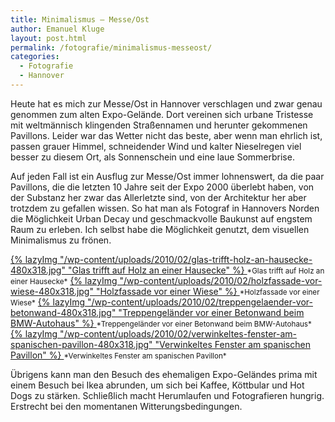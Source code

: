 ```yaml
---
title: Minimalismus — Messe/Ost
author: Emanuel Kluge
layout: post.html
permalink: /fotografie/minimalismus-messeost/
categories:
  - Fotografie
  - Hannover
---
```


Heute hat es mich zur Messe/Ost in Hannover verschlagen und zwar genau genommen zum alten Expo-Gelände. Dort vereinen sich urbane Tristesse mit weltmännisch klingenden Straßennamen und herunter gekommenen Pavillons. Leider war das Wetter nicht das beste, aber wenn man ehrlich ist, passen grauer Himmel, schneidender Wind und kalter Nieselregen viel besser zu diesem Ort, als Sonnenschein und eine laue Sommerbrise.

Auf jeden Fall ist ein Ausflug zur Messe/Ost immer lohnenswert, da die paar Pavillons, die die letzten 10 Jahre seit der Expo 2000 überlebt haben, von der Substanz her zwar das Allerletzte sind, von der Architektur her aber trotzdem zu gefallen wissen. So hat man als Fotograf in Hannovers Norden die Möglichkeit Urban Decay und geschmackvolle Baukunst auf engstem Raum zu erleben. Ich selbst habe die Möglichkeit genutzt, dem visuellen Minimalismus zu frönen.

<a href="/wp-content/uploads/2010/02/glas-trifft-holz-an-hausecke.jpg" rel="lightbox">
  {% lazyImg "/wp-content/uploads/2010/02/glas-trifft-holz-an-hausecke-480x318.jpg" "Glas trifft auf Holz an einer Hausecke" %}
</a>  
<small>*Glas trifft auf Holz an einer Hausecke*</small>

<a href="/wp-content/uploads/2010/02/holzfassade-vor-wiese.jpg" rel="lightbox">
  {% lazyImg "/wp-content/uploads/2010/02/holzfassade-vor-wiese-480x318.jpg" "Holzfassade vor einer Wiese" %}
</a>  
<small>*Holzfassade vor einer Wiese*</small>

<a href="/wp-content/uploads/2010/02/treppengelaender-vor-betonwand.jpg" rel="lightbox">
  {% lazyImg "/wp-content/uploads/2010/02/treppengelaender-vor-betonwand-480x318.jpg" "Treppengeländer vor einer Betonwand beim BMW-Autohaus" %}
</a>  
<small>*Treppengeländer vor einer Betonwand beim BMW-Autohaus*</small>

<a href="/wp-content/uploads/2010/02/verwinkeltes-fenster-am-spanischen-pavillon.jpg" rel="lightbox">
  {% lazyImg "/wp-content/uploads/2010/02/verwinkeltes-fenster-am-spanischen-pavillon-480x318.jpg" "Verwinkeltes Fenster am spanischen Pavillon" %}
</a>  
<small>*Verwinkeltes Fenster am spanischen Pavillon*</small>

Übrigens kann man den Besuch des ehemaligen Expo-Geländes prima mit einem Besuch bei Ikea abrunden, um sich bei Kaffee, Köttbular und Hot Dogs zu stärken. Schließlich macht Herumlaufen und Fotografieren hungrig. Erstrecht bei den momentanen Witterungsbedingungen.
